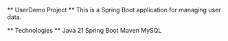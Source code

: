 ** UserDemo Project **
This is a Spring Boot application for managing user data.

** Technologies **
Java 21
Spring Boot 
Maven 
MySQL
